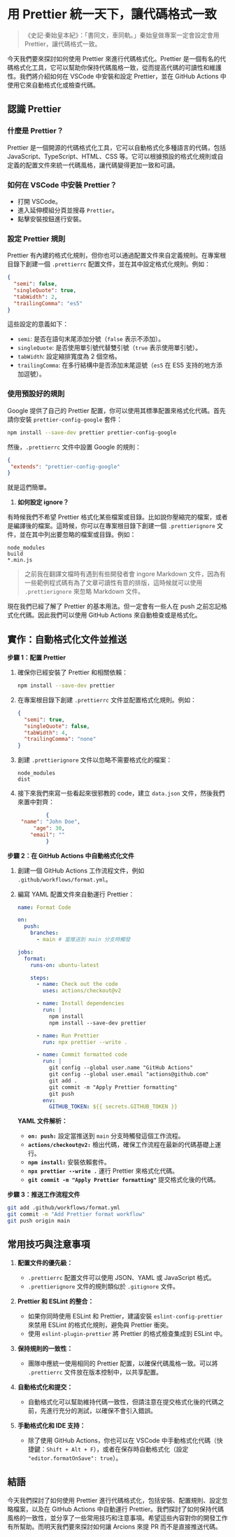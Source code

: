 # 用 Prettier 統一天下，讓代碼格式一致

> 《史記·秦始皇本紀》：「書同文，車同軌。」秦始皇做專案一定會設定會用 Prettier，讓代碼格式一致。

今天我們要來探討如何使用 Prettier 來進行代碼格式化。Prettier 是一個有名的代碼格式化工具，它可以幫助你保持代碼風格一致，從而提高代碼的可讀性和維護性。我們將介紹如何在 VSCode 中安裝和設定 Prettier，並在 GitHub Actions 中使用它來自動格式化或檢查代碼。

## 認識 Prettier

### 什麼是 Prettier？

Prettier 是一個開源的代碼格式化工具，它可以自動格式化多種語言的代碼，包括 JavaScript、TypeScript、HTML、CSS 等。它可以根據預設的格式化規則或自定義的配置文件來統一代碼風格，讓代碼變得更加一致和可讀。

### 如何在 VSCode 中安裝 Prettier？

- 打開 VSCode。
- 進入延伸模組分頁並搜尋 `Prettier`。
- 點擊安裝按鈕進行安裝。

### 設定 Prettier 規則

Prettier 有內建的格式化規則，但你也可以通過配置文件來自定義規則。在專案根目錄下創建一個 `.prettierrc` 配置文件，並在其中設定格式化規則。例如：

```json
{
  "semi": false,
  "singleQuote": true,
  "tabWidth": 2,
  "trailingComma": "es5"
}
```

這些設定的意義如下：

- `semi`: 是否在語句末尾添加分號（`false` 表示不添加）。
- `singleQuote`: 是否使用單引號代替雙引號（`true` 表示使用單引號）。
- `tabWidth`: 設定縮排寬度為 2 個空格。
- `trailingComma`: 在多行結構中是否添加末尾逗號（`es5` 在 ES5 支持的地方添加逗號）。

### 使用預設好的規則

Google 提供了自己的 Prettier 配置，你可以使用其標準配置來格式化代碼。首先請你安裝 `prettier-config-google` 套件：

```bash
npm install --save-dev prettier prettier-config-google
```

然後，`.prettierrc` 文件中設置 Google 的規則：

```json
{
 "extends": "prettier-config-google"
}
```

就是這們簡單。

1. **如何設定 ignore？**

有時候我們不希望 Prettier 格式化某些檔案或目錄。比如說你壓縮完的檔案，或者是編譯後的檔案。這時候，你可以在專案根目錄下創建一個 `.prettierignore` 文件，並在其中列出要忽略的檔案或目錄。例如：

```
node_modules
build
*.min.js
```

> 之前我在翻譯文檔時有遇到有些開發者會 ingore Markdown 文件，因為有一些範例程式碼有為了文章可讀性有意的排版，這時候就可以使用 `.prettierignore` 來忽略 Markdown 文件。

現在我們已經了解了 Prettier 的基本用法。但一定會有一些人在 push 之前忘記格式化代碼。因此我們可以使用 GitHub Actions 來自動檢查或是格式化。

## 實作：自動格式化文件並推送

**步驟 1：配置 Prettier**

1. 確保你已經安裝了 Prettier 和相關依賴：

   ```bash
   npm install --save-dev prettier
   ```

2. 在專案根目錄下創建 `.prettierrc` 文件並配置格式化規則。例如：

   ```json
   {
     "semi": true,
     "singleQuote": false,
     "tabWidth": 4,
     "trailingComma": "none"
   }
   ```

3. 創建 `.prettierignore` 文件以忽略不需要格式化的檔案：

   ```
   node_modules
   dist
   ```

4. 接下來我們來寫一些看起來很邪教的 code，建立 `data.json` 文件，然後我們來置中對齊：

   ```json
            {
    "name": "John Doe",
        "age": 30,
       "email": ""
            }
   ```

**步驟 2：在 GitHub Actions 中自動格式化文件**

1. 創建一個 GitHub Actions 工作流程文件，例如 `.github/workflows/format.yml`。

2. 編寫 YAML 配置文件來自動運行 Prettier：

   ```yaml
   name: Format Code

   on:
     push:
       branches:
         - main # 當推送到 main 分支時觸發

   jobs:
     format:
       runs-on: ubuntu-latest

       steps:
         - name: Check out the code
           uses: actions/checkout@v2

         - name: Install dependencies
           run: |
             npm install
             npm install --save-dev prettier

         - name: Run Prettier
           run: npx prettier --write .

         - name: Commit formatted code
           run: |
             git config --global user.name "GitHub Actions"
             git config --global user.email "actions@github.com"
             git add .
             git commit -m "Apply Prettier formatting"
             git push
           env:
             GITHUB_TOKEN: ${{ secrets.GITHUB_TOKEN }}
   ```

   **YAML 文件解析：**

   - **`on: push:`** 設定當推送到 `main` 分支時觸發這個工作流程。
   - **`actions/checkout@v2:`** 檢出代碼，確保工作流程在最新的代碼基礎上運行。
   - **`npm install:`** 安裝依賴套件。
   - **`npx prettier --write .`** 運行 Prettier 來格式化代碼。
   - **`git commit -m "Apply Prettier formatting"`** 提交格式化後的代碼。

**步驟 3：推送工作流程文件**

```bash
git add .github/workflows/format.yml
git commit -m "Add Prettier format workflow"
git push origin main
```

## 常用技巧與注意事項

1. **配置文件的優先級：**

   - `.prettierrc` 配置文件可以使用 JSON、YAML 或 JavaScript 格式。
   - `.prettierignore` 文件的規則類似於 `.gitignore` 文件。

2. **Prettier 和 ESLint 的整合：**

   - 如果你同時使用 ESLint 和 Prettier，建議安裝 `eslint-config-prettier` 來禁用 ESLint 的格式化規則，避免與 Prettier 衝突。
   - 使用 `eslint-plugin-prettier` 將 Prettier 的格式檢查集成到 ESLint 中。

3. **保持規則的一致性：**

   - 團隊中應統一使用相同的 Prettier 配置，以確保代碼風格一致。可以將 `.prettierrc` 文件放在版本控制中，以共享配置。

4. **自動格式化和提交：**

   - 自動格式化可以幫助維持代碼一致性，但請注意在提交格式化後的代碼之前，先進行充分的測試，以確保不會引入錯誤。

5. **手動格式化和 IDE 支持：**
   - 除了使用 GitHub Actions，你也可以在 VSCode 中手動格式化代碼（快捷鍵：`Shift + Alt + F`），或者在保存時自動格式化（設定 `"editor.formatOnSave": true`）。

## 結語

今天我們探討了如何使用 Prettier 進行代碼格式化，包括安裝、配置規則、設定忽略檔案，以及在 GitHub Actions 中自動運行 Prettier。我們探討了如何保持代碼風格的一致性，並分享了一些常用技巧和注意事項。希望這些內容對你的開發工作有所幫助。而明天我們要來探討如何讓 Arcions 來提 PR 而不是直接推送代碼。
